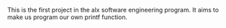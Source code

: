 This is the first project in the alx software engineering program.
It aims to make us program our own printf function.
